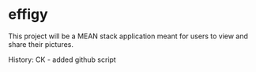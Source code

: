 # effigy
This project will be a MEAN stack application meant for users to view and share their pictures.

History:
CK - added github script